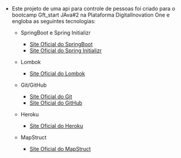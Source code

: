 * Este projeto de uma api para controle de pessoas foi criado
para o bootcamp Gft_start JAva#2 na Plataforma DigitalInovation One e engloba as seguintes tecnologias:
  * SpringBoot e Spring Initializr
      * [Site Oficial do SpringBoot]("https://spring.io/projects/spring-boot")
      * [Site Oficial do Spring Initializr]("https://start.spring.io/")

  * Lombok
      * [Site Oficial do Lombok]("https://projectlombok.org/")
    
  * Git/GitHub
    * [Site Oficial do Git]("https://git-scm.com/")
    * [Site Oficial do GitHub]("https://GitHub.com")
    
  * Heroku
      * [Site Oficial do Heroku]("https://www.heroku.com/")
    
  * MapStruct
      * [Site Oficial do MapStruct]("https://mapstruct.org/")



  